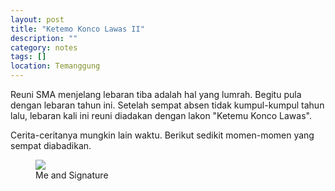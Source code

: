 ```yaml
---
layout: post
title: "Ketemo Konco Lawas II"
description: ""
category: notes
tags: []
location: Temanggung
---
```


Reuni SMA menjelang lebaran tiba adalah hal yang lumrah. Begitu pula dengan lebaran tahun ini. Setelah sempat absen tidak kumpul-kumpul tahun lalu, lebaran kali ini reuni diadakan dengan lakon "Ketemu Konco Lawas".

Cerita-ceritanya mungkin lain waktu. Berikut sedikit momen-momen yang sempat diabadikan.

<figure>
	<a href="http://38.media.tumblr.com/d73b7c9868a4f472338df803ae9cb2df/tumblr_nc17o95OTR1rve20ho1_1280.jpg" data-lightbox="featured">
		<img class="light" src="http://38.media.tumblr.com/d73b7c9868a4f472338df803ae9cb2df/tumblr_nc17o95OTR1rve20ho1_1280.jpg">
	</a>
	<figcaption>Me and Signature</figcaption>
</figure>
